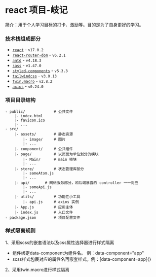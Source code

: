 # react 项目-岐记

简介：用于个人学习目标的打卡、激励等。目的是为了自身更好的学习。

### 技术栈组成部分

- [`react`](https://reactjs.org/) - `v17.0.2`
- [`react-router-dom`](https://reactrouter.com/) - `v6.2.1`
- [`antd`](https://ant-design.gitee.io/index-cn) - `v4.18.3`
- [`sass`](https://www.sass.hk/) - `v1.47.0`
- [`styled-components`](https://styled-components.com/) - `v5.3.3`
- [`tailwindcss`](https://tailwindcss.com/) - `v3.0.13`
- [`twin.macro`](https://github.com/ben-rogerson/twin.macro) - `v2.8.2`
- [`axios`](https://axios-http.com/) - `v0.24.0`

### 项目目录结构

```
- public/             # 公共文件
    |- index.html
    |- favicon.ico
    |- ...
- src/
    |- assets/        # 静态资源
        |- image/     # 图片
        |- ...
    |- component/     # 公共组件
    |- page/          # 以页面为单位划分的模块
        |- Main/      # main 模块
        |- ...
    |- store/         # 状态管理库部分
        |- someAtom.js
        |- ...
    |- api/       # 网络服务部分，和后端暴露的 controller 一一对应
        |- someApi.js
        |- ...
    |- utils/         # 功能性小工具
        |- api.js     # axios 实例
    |- App.js         # 应用主体
    |- index.js       # 入口文件
- package.json        # 项目配置文件
```

### 样式隔离规则

1、采用scss的嵌套语法以及css属性选择器进行样式隔离
- 组件绑定data-component为组件名。 例：data-component="app"
- scss样式包裹对应的属性名再嵌套样式。例：[data-component=app]{}

2、采用twin.macro进行样式隔离